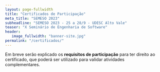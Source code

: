 ```yaml
---
layout: page-fullwidth
title: "Certificados de Participação"
meta_title: "SEMESO 2023"
subheadline: "SEMESO 2023 - 25 a 28/9 - UDESC Alto Vale"
teaser: "X Seminário de Engenharia de Software"
header:
   image_fullwidth: "banner-site.jpg"
permalink: "/certificados/"
---
```


Em breve serão explicado os **requisitos de participação** para ter direito ao certificado, que poderá ser utilizado para validar atividades complementares.
